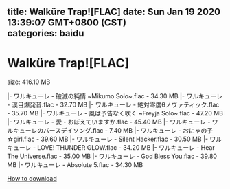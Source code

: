 
title: Walküre Trap![FLAC]
date: Sun Jan 19 2020 13:39:07 GMT+0800 (CST)    
categories: baidu
---

# Walküre Trap![FLAC]
size: 416.10 MB
 
 
|- ワルキューレ - 破滅の純情 ~Mikumo Solo~.flac - 34.30 MB
|- ワルキューレ - 涙目爆発音.flac - 32.70 MB
|- ワルキューレ - 絶対零度θノヴァティック.flac - 35.70 MB
|- ワルキューレ - 風は予告なく吹く ~Freyja Solo~.flac - 47.20 MB
|- ワルキューレ - 愛・おぼえていますか.flac - 45.40 MB
|- ワルキューレ - ワルキューレのバースデイソング.flac - 7.40 MB
|- ワルキューレ - おにゃの子☆girl.flac - 39.60 MB
|- ワルキューレ - Silent Hacker.flac - 30.50 MB
|- ワルキューレ - LOVE! THUNDER GLOW.flac - 34.20 MB
|- ワルキューレ - Hear The Universe.flac - 35.00 MB
|- ワルキューレ - God Bless You.flac - 39.80 MB
|- ワルキューレ - Absolute 5.flac - 34.30 MB

[How to download](https://bpcam.bemobtrk.com/go/2ceec3aa-1ca2-46d6-b9ff-aaa5c184517c?jno=3488)